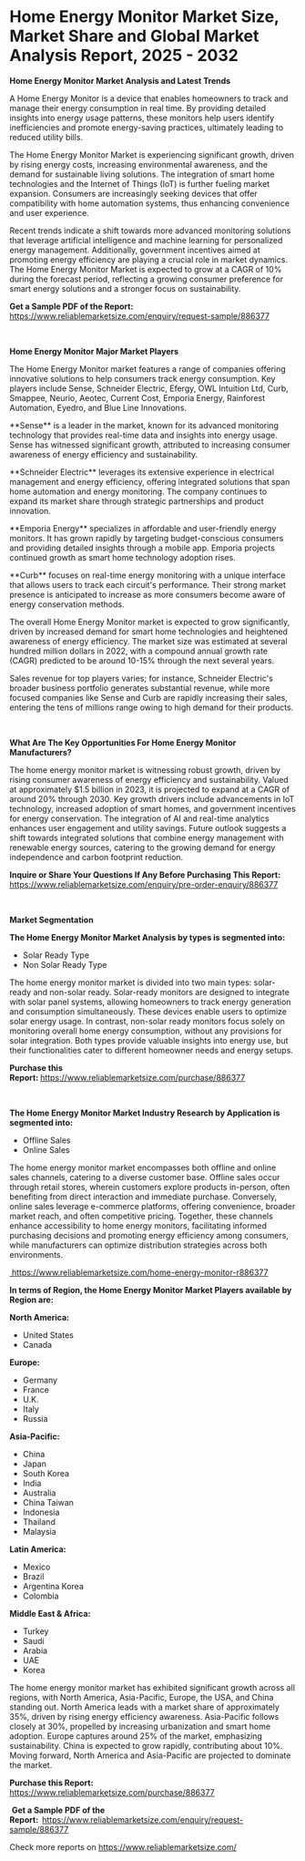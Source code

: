 <p><h1>Home Energy Monitor Market Size, Market Share and Global Market Analysis Report, 2025 - 2032</h1></p><p><strong>Home Energy Monitor Market Analysis and Latest Trends</strong></p>
<p><p>A Home Energy Monitor is a device that enables homeowners to track and manage their energy consumption in real time. By providing detailed insights into energy usage patterns, these monitors help users identify inefficiencies and promote energy-saving practices, ultimately leading to reduced utility bills. </p><p>The Home Energy Monitor Market is experiencing significant growth, driven by rising energy costs, increasing environmental awareness, and the demand for sustainable living solutions. The integration of smart home technologies and the Internet of Things (IoT) is further fueling market expansion. Consumers are increasingly seeking devices that offer compatibility with home automation systems, thus enhancing convenience and user experience.</p><p>Recent trends indicate a shift towards more advanced monitoring solutions that leverage artificial intelligence and machine learning for personalized energy management. Additionally, government incentives aimed at promoting energy efficiency are playing a crucial role in market dynamics. The Home Energy Monitor Market is expected to grow at a CAGR of 10% during the forecast period, reflecting a growing consumer preference for smart energy solutions and a stronger focus on sustainability.</p></p>
<p><strong>Get a Sample PDF of the Report:&nbsp;</strong> <a href="https://www.reliablemarketsize.com/enquiry/request-sample/886377?utm_campaign=3516&utm_medium=2&utm_source=Github&utm_content=ia&utm_term=07042025&utm_id=home-energy-monitor">https://www.reliablemarketsize.com/enquiry/request-sample/886377</a></p>
<p>&nbsp;</p>
<p><strong>Home Energy Monitor Major Market Players</strong></p>
<p><p>The Home Energy Monitor market features a range of companies offering innovative solutions to help consumers track energy consumption. Key players include Sense, Schneider Electric, Efergy, OWL Intuition Ltd, Curb, Smappee, Neurio, Aeotec, Current Cost, Emporia Energy, Rainforest Automation, Eyedro, and Blue Line Innovations.</p><p>**Sense** is a leader in the market, known for its advanced monitoring technology that provides real-time data and insights into energy usage. Sense has witnessed significant growth, attributed to increasing consumer awareness of energy efficiency and sustainability.</p><p>**Schneider Electric** leverages its extensive experience in electrical management and energy efficiency, offering integrated solutions that span home automation and energy monitoring. The company continues to expand its market share through strategic partnerships and product innovation.</p><p>**Emporia Energy** specializes in affordable and user-friendly energy monitors. It has grown rapidly by targeting budget-conscious consumers and providing detailed insights through a mobile app. Emporia projects continued growth as smart home technology adoption rises.</p><p>**Curb** focuses on real-time energy monitoring with a unique interface that allows users to track each circuit's performance. Their strong market presence is anticipated to increase as more consumers become aware of energy conservation methods.</p><p>The overall Home Energy Monitor market is expected to grow significantly, driven by increased demand for smart home technologies and heightened awareness of energy efficiency. The market size was estimated at several hundred million dollars in 2022, with a compound annual growth rate (CAGR) predicted to be around 10-15% through the next several years.</p><p>Sales revenue for top players varies; for instance, Schneider Electric's broader business portfolio generates substantial revenue, while more focused companies like Sense and Curb are rapidly increasing their sales, entering the tens of millions range owing to high demand for their products.</p></p>
<p>&nbsp;</p>
<p><strong>What Are The Key Opportunities For Home Energy Monitor Manufacturers?</strong></p>
<p><p>The home energy monitor market is witnessing robust growth, driven by rising consumer awareness of energy efficiency and sustainability. Valued at approximately $1.5 billion in 2023, it is projected to expand at a CAGR of around 20% through 2030. Key growth drivers include advancements in IoT technology, increased adoption of smart homes, and government incentives for energy conservation. The integration of AI and real-time analytics enhances user engagement and utility savings. Future outlook suggests a shift towards integrated solutions that combine energy management with renewable energy sources, catering to the growing demand for energy independence and carbon footprint reduction.</p></p>
<p><strong>Inquire or Share Your Questions If Any Before Purchasing This Report:</strong> <a href="https://www.reliablemarketsize.com/enquiry/pre-order-enquiry/886377?utm_campaign=3516&utm_medium=2&utm_source=Github&utm_content=ia&utm_term=07042025&utm_id=home-energy-monitor">https://www.reliablemarketsize.com/enquiry/pre-order-enquiry/886377</a></p>
<p>&nbsp;</p>
<p><strong>Market Segmentation</strong></p>
<p><strong>The Home Energy Monitor Market Analysis by types is segmented into:</strong></p>
<p><ul><li>Solar Ready Type</li><li>Non Solar Ready Type</li></ul></p>
<p><p>The home energy monitor market is divided into two main types: solar-ready and non-solar ready. Solar-ready monitors are designed to integrate with solar panel systems, allowing homeowners to track energy generation and consumption simultaneously. These devices enable users to optimize solar energy usage. In contrast, non-solar ready monitors focus solely on monitoring overall home energy consumption, without any provisions for solar integration. Both types provide valuable insights into energy use, but their functionalities cater to different homeowner needs and energy setups.</p></p>
<p><strong>Purchase this Report:&nbsp;</strong><a href="https://www.reliablemarketsize.com/purchase/886377?utm_campaign=3516&utm_medium=2&utm_source=Github&utm_content=ia&utm_term=07042025&utm_id=home-energy-monitor">https://www.reliablemarketsize.com/purchase/886377</a></p>
<p>&nbsp;</p>
<p><strong>The Home Energy Monitor Market Industry Research by Application is segmented into:</strong></p>
<p><ul><li>Offline Sales</li><li>Online Sales</li></ul></p>
<p><p>The home energy monitor market encompasses both offline and online sales channels, catering to a diverse customer base. Offline sales occur through retail stores, wherein customers explore products in-person, often benefiting from direct interaction and immediate purchase. Conversely, online sales leverage e-commerce platforms, offering convenience, broader market reach, and often competitive pricing. Together, these channels enhance accessibility to home energy monitors, facilitating informed purchasing decisions and promoting energy efficiency among consumers, while manufacturers can optimize distribution strategies across both environments.</p></p>
<p><a href="https://www.reliablemarketsize.com/home-energy-monitor-r886377?utm_campaign=3516&utm_medium=2&utm_source=Github&utm_content=ia&utm_term=07042025&utm_id=home-energy-monitor">&nbsp;https://www.reliablemarketsize.com/home-energy-monitor-r886377</a></p>
<p><strong>In terms of Region, the Home Energy Monitor Market Players available by Region are:</strong></p>
<p>
    <p> <strong> North America: </strong>
        <ul>
            <li>United States</li>
            <li>Canada</li>
        </ul>
        </p> 
    <p> <strong> Europe: </strong>
        <ul>
            <li>Germany</li>
            <li>France</li>
            <li>U.K.</li>
            <li>Italy</li>
            <li>Russia</li>
        </ul>
        </p> 
    <p> <strong> Asia-Pacific: </strong>
        <ul>
            <li>China</li>
            <li>Japan</li>
            <li>South Korea</li>
            <li>India</li>
            <li>Australia</li>
            <li>China Taiwan</li>
            <li>Indonesia</li>
            <li>Thailand</li>
            <li>Malaysia</li>
        </ul>
        </p> 
    <p> <strong> Latin America: </strong>
        <ul>
            <li>Mexico</li>
            <li>Brazil</li>
            <li>Argentina Korea</li>
            <li>Colombia</li>
        </ul>
        </p> 
    <p> <strong> Middle East & Africa: </strong>
        <ul>
            <li>Turkey</li>
            <li>Saudi</li>
            <li>Arabia</li>
            <li>UAE</li>
            <li>Korea</li>
        </ul>
    </p>
    </p>
<p><p>The home energy monitor market has exhibited significant growth across all regions, with North America, Asia-Pacific, Europe, the USA, and China standing out. North America leads with a market share of approximately 35%, driven by rising energy efficiency awareness. Asia-Pacific follows closely at 30%, propelled by increasing urbanization and smart home adoption. Europe captures around 25% of the market, emphasizing sustainability. China is expected to grow rapidly, contributing about 10%. Moving forward, North America and Asia-Pacific are projected to dominate the market.</p></p>
<p><strong>Purchase this Report: </strong><a href="https://www.reliablemarketsize.com/purchase/886377?utm_campaign=3516&utm_medium=2&utm_source=Github&utm_content=ia&utm_term=07042025&utm_id=home-energy-monitor">https://www.reliablemarketsize.com/purchase/886377</a></p>
<p>&nbsp;<strong>Get a Sample PDF of the Report:&nbsp;&nbsp;</strong><a href="https://www.reliablemarketsize.com/enquiry/request-sample/886377?utm_campaign=3516&utm_medium=2&utm_source=Github&utm_content=ia&utm_term=07042025&utm_id=home-energy-monitor">https://www.reliablemarketsize.com/enquiry/request-sample/886377</a></p>
<p><strong></strong></p>
<p>Check more reports on <a href="https://www.reliablemarketsize.com/?utm_campaign=3516&utm_medium=2&utm_source=Github&utm_content=ia&utm_term=07042025&utm_id=home-energy-monitor">https://www.reliablemarketsize.com/</a></p>
